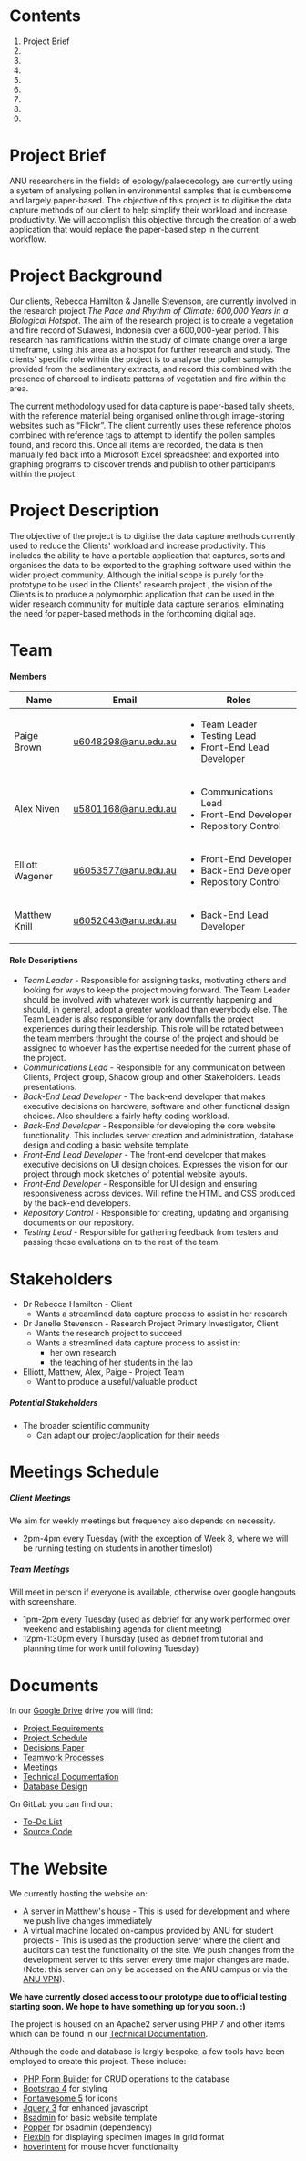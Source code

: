 # Contents
1. <a href='#'></a>Project Brief
2. <a href='#'></a>
3. <a href='#'></a>
4. <a href='#'></a>
5. <a href='#'></a>
6. <a href='#'></a>
7. <a href='#'></a>
8. <a href='#'></a>
9. 

# <span id='project_brief'>Project Brief</span>

ANU researchers in the fields of ecology/palaeoecology are currently using a system of analysing pollen in environmental samples that is cumbersome and largely paper-based. The objective of this project is to digitise the data capture methods of our client to help simplify their workload and increase productivity. We will accomplish this objective through the creation of a web application that would replace the paper-based step in the current workflow.

# <span id='project_background'>Project Background</span> 

Our clients, Rebecca Hamilton & Janelle Stevenson, are currently involved in the research project *The Pace and Rhythm
of Climate: 600,000 Years in a Biological Hotspot*. The aim of the research project is to
create a vegetation and fire record of Sulawesi, Indonesia over a 600,000-year period. This
research has ramifications within the study of climate change over a large timeframe, using
this area as a hotspot for further research and study. The clients' specific role within the
project is to analyse the pollen samples provided from the sedimentary extracts, and record
this combined with the presence of charcoal to indicate patterns of vegetation and fire
within the area.

The current methodology used for data capture is paper-based tally sheets, with the
reference material being organised online through image-storing websites such as “Flickr”.
The client currently uses these reference photos combined with reference tags to attempt
to identify the pollen samples found, and record this. Once all items are recorded, the data
is then manually fed back into a Microsoft Excel spreadsheet and exported into graphing
programs to discover trends and publish to other participants within the project.

# <span id='project_description'>Project Description</span> 

The objective of the project is to digitise the data capture methods currently used to reduce the Clients' workload and increase productivity. This includes the
ability to have a portable application that captures, sorts and organises the data to be exported to the graphing software used within the wider project community.
Although the initial scope is purely for the prototype to be used in the Clients' research project , the vision of the Clients is to produce a polymorphic application that can be used
in the wider research community for multiple data capture senarios, eliminating the need for paper-based methods in the forthcoming digital age.

# <span id='team'>Team</span> 

#### Members

| **Name** | **Email** | **Roles** |
| --- | --- | -- |
| Paige Brown | u6048298@anu.edu.au | <ul><li>Team Leader</li><li>Testing Lead</li><li>Front-End Lead Developer</li></ul> |
| Alex Niven | u5801168@anu.edu.au | <ul><li>Communications Lead</li><li>Front-End Developer</li><li>Repository Control</li></ul> |
| Elliott Wagener | u6053577@anu.edu.au | <ul><li>Front-End Developer</li><li>Back-End Developer</li><li>Repository Control</li></ul> |
| Matthew Knill | u6052043@anu.edu.au | <ul><li>Back-End Lead Developer</li></ul> |

#### Role Descriptions

* *Team Leader* - Responsible for assigning tasks, motivating others and looking for ways to keep the project moving forward. The Team Leader should be involved with whatever work is currently happening and should, in general, adopt a greater workload than everybody else. The Team Leader is also responsible for any downfalls the project experiences during their leadership. This role will be rotated between the team members throught the course of the project and should be assigned to whoever has the expertise needed for the current phase of the project.
* *Communications Lead* - Responsible for any communication between Clients, Project group, Shadow group and other Stakeholders. Leads presentations.
* *Back-End Lead Developer* - The back-end developer that makes executive decisions on hardware, software and other functional design choices. Also shoulders a fairly hefty coding workload.
* *Back-End Developer* - Responsible for developing the core website functionality. This includes server creation and administration, database design and coding a basic website template.
* *Front-End Lead Developer* - The front-end developer that makes executive decisions on UI design choices. Expresses the vision for our project through mock sketches of potential website layouts.
* *Front-End Developer* - Responsible for UI design and ensuring responsiveness across devices. Will refine the HTML and CSS produced by the back-end developers.
* *Repository Control* - Responsible for creating, updating and organising documents on our repository.
* *Testing Lead* - Responsible for gathering feedback from testers and passing those evaluations on to the rest of the team.

# <span id='stakeholders'>Stakeholders</span>

* Dr Rebecca Hamilton - Client
    * Wants a streamlined data capture process to assist in her research
* Dr Janelle Stevenson - Research Project Primary Investigator, Client
    * Wants the research project to succeed
    * Wants a streamlined data capture process to assist in:
        * her own research 
        * the teaching of her students in the lab
* Elliott, Matthew, Alex, Paige - Project Team
    * Want to produce a useful/valuable product

##### Potential Stakeholders

* The broader scientific community
    * Can adapt our project/application for their needs

# <span id='meetings_schedule'>Meetings Schedule</span> 

##### Client Meetings
We aim for weekly meetings but frequency also depends on necessity.
* 2pm-4pm every Tuesday (with the exception of Week 8, where we will be running testing on students in another timeslot)

##### Team Meetings
Will meet in person if everyone is available, otherwise over google hangouts with screenshare.
* 1pm-2pm every Tuesday (used as debrief for any work performed over weekend and establishing agenda for client meeting)
* 12pm-1:30pm every Thursday (used as debrief from tutorial and planning time for work until following Tuesday)

# <span id='Documents'>Documents</span> 

In our [Google Drive](https://drive.google.com/drive/folders/1NtZnSBfYSL7HTTw22KDkBG8jVAyGYxVk?usp=sharing) drive you will find:

* [Project Requirements](https://drive.google.com/open?id=1ftBVNch_Gn8EKxaUfufyif1UBm1UDPIrzac4ghlxoBo)
* [Project Schedule](https://drive.google.com/open?id=1ID1GKUNeFbK464ZHezgaIlThHRqPW56Oaa72Fc969FU)
* [Decisions Paper](https://drive.google.com/open?id=1DIFqrwdOS_LxKv6dQf-K3lS_ug0d0Ht9zrMX1lpNHkA)
* [Teamwork Processes](https://drive.google.com/open?id=15SU2-uzkVhSpzMk53GWEpBvZ7E_-LrMdUV15Q6smaxw)
* [Meetings](https://drive.google.com/open?id=1gdYW7Lwu172PD7DSFtA-25j5gLQkVGJn)
* [Technical Documentation](https://docs.google.com/document/d/19ObKv17vrhDEsHHpE8ep23V5kh7Y6Wm3NpOwPVRjhlc/edit?usp=sharing)
* [Database Design](https://drive.google.com/open?id=11WfqL32Xysvv5brx0RQadU2u5PD3nEhS)

On GitLab you can find our:
* [To-Do List](https://gitlab.cecs.anu.edu.au/u6053577/BioData/issues)
* [Source Code](https://gitlab.cecs.anu.edu.au/u6053577/BioData/)

# <span id='the_website'>The Website</span> 

We currently hosting the website on:
* A server in Matthew's house - This is used for development and where we push live changes immediately
* A virtual machine located on-campus provided by ANU for student projects - This is used as the production server where the client and auditors can test the functionality of the site. We push changes from the development server to this server every time major changes are made.
(Note: this server can only be accessed on the ANU campus or via the [ANU VPN](https://services.anu.edu.au/information-technology/login-access/virtual-private-network-0)).

**We have currently closed access to our prototype due to official testing starting soon. We hope to have something up for you soon. :)**

The project is housed on an Apache2 server using PHP 7 and other items which can be found in our [Technical Documentation](https://docs.google.com/document/d/19ObKv17vrhDEsHHpE8ep23V5kh7Y6Wm3NpOwPVRjhlc/edit?usp=sharing).

Although the code and database is largly bespoke, a few tools have been employed to create this project. These include:
* [PHP Form Builder](https://www.phpformbuilder.pro/) for CRUD operations to the database
* [Bootstrap 4](https://getbootstrap.com/) for styling
* [Fontawesome 5](https://fontawesome.com/) for icons
* [Jquery 3](https://jquery.com/) for enhanced javascript
* [Bsadmin](https://github.com/kjdion84/bsadmin) for basic website template
* [Popper](https://popper.js.org/) for bsadmin (dependency)
* [Flexbin](https://www.npmjs.com/package/flexbin) for displaying specimen images in grid format
* [hoverIntent](https://github.com/briancherne/jquery-hoverIntent) for mouse hover functionality
